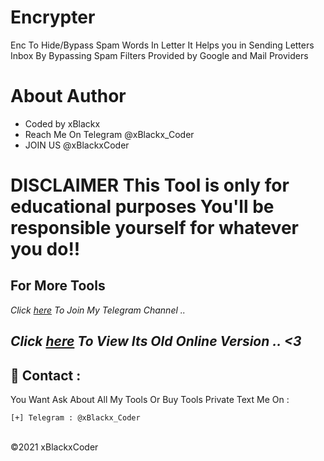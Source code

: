 # Encrypter
 Enc To Hide/Bypass Spam Words In Letter It Helps you in Sending Letters Inbox By Bypassing Spam Filters Provided by Google and Mail Providers

# About Author

- Coded by xBlackx
- Reach Me On Telegram @xBlackx_Coder
- JOIN US @xBlackxCoder


# DISCLAIMER This Tool is only for educational purposes You'll be responsible yourself for whatever you do!! 

**For More Tools** 
---------- 
*Click <a href="https://t.me/xBlacKxCoder">here</a> To Join My Telegram Channel ..*

*Click <a href="https://xblackxcoder.team/enc/">here</a> To View Its Old Online Version .. <3* 
---------- 

📧 Contact : 
------ 
You Want Ask About All My Tools Or Buy Tools Private Text Me On : 
``` 
[+] Telegram : @xBlackx_Coder 
```

<br>©2021 xBlackxCoder 
